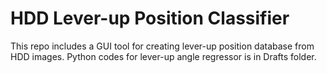 # HDD Lever-up Position Classifier

This repo includes a GUI tool for creating lever-up position database from HDD images.
Python codes for lever-up angle regressor is in Drafts folder.

